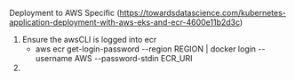 Deployment to AWS Specific
(https://towardsdatascience.com/kubernetes-application-deployment-with-aws-eks-and-ecr-4600e11b2d3c)

1. Ensure the awsCLI is logged into ecr
   - aws ecr get-login-password --region REGION | docker login --username AWS --password-stdin ECR_URI
2.
